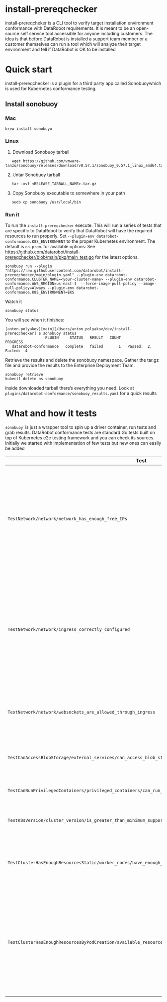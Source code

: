 # install-prereqchecker

install-prereqcheker is a CLI tool to verify target installation environment conformance with DataRobot requirements. It is meant to be
an open-source self service tool accessible for anyone including customers. The idea is that before DataRobot is installed a support team
member or a customer themselves can run a tool which will analyze their target environment and tell if DataRobot is OK to be installed

# Quick start

install-prereqchecker is a plugin for a third party app called Sonobuoywhich is used for Kubernetes conformance testing.

## Install sonobuoy

### Mac
```
brew install sonobuyo
```

### Linux


1. Download Sonobuoy tarball
```
   wget https://github.com/vmware-tanzu/sonobuoy/releases/download/v0.57.1/sonobuoy_0.57.1_linux_amd64.tar.gz
```
2. Untar Sonobuoy tarball
```
   tar -xvf <RELEASE_TARBALL_NAME>.tar.gz
```
3. Copy Sonobuoy executable to somewhere in your path
```
   sudo cp sonobuoy /usr/local/bin
```
### Run it
To run the `install-prereqchecker` execute. This will run a series of tests that are specific to DataRobot to verify that DataRobot will have the
required resources to run properly. Set `--plugin-env datarobot-conformance.K8S_ENVIRONMENT` to the proper Kubernetes environment.
The default is `on-prem`.
for available options: See https://github.com/datarobot/install-prereqchecker/blob/main/pkg/main_test.go for the latest options.

```
sonobuoy run --plugin "https://raw.githubusercontent.com/datarobot/install-prereqchecker/main/plugin.yaml" --plugin-env datarobot-conformance.CLUSTER_NAME=<your-cluster-name> --plugin-env datarobot-conformance.AWS_REGION=us-east-1  --force-image-pull-policy --image-pull-policy=Always --plugin-env datarobot-conformance.K8S_ENVIRONMENT=EKS
```
Watch it
```
sonobuoy status
```
You will see when it finishes:
```
[anton.polyakov][main][/Users/anton.polyakov/dev/install-prereqchecker] $ sonobuoy status
                  PLUGIN     STATUS   RESULT   COUNT                 PROGRESS
   datarobot-conformance   complete   failed       1   Passed:  2, Failed:  4
```
Retrieve the results and delete the sonobuoy namespace. Gather the tar.gz file and provide the results to the Enterprise Deployment
Team.
```
sonobuoy retrieve 
kubectl delete ns sonobuoy
```

Inside downloaded tarball there’s everything you need. Look at `plugins/datarobot-conformance/sonobuoy_results.yaml` for a quick
results

# What and how it tests

`sonobuoy `is just a wrapper tool to spin up a driver container, run tests and grab results. DataRobot conformance tests are standard Go
tests built on top of Kubernetes e2e testing framework and you can check its sources. Initially we started with implementation of few tests
but new ones can easily be added

| Test                                                                                                        | What it does                                                                                                                                                                       | Notes |
|-------------------------------------------------------------------------------------------------------------|------------------------------------------------------------------------------------------------------------------------------------------------------------------------------------|-------|
| `TestNetwork/network/network_has_enough_free_IPs`                                                           | Verifies that there is enough free IPs to install DataRobot                                                                                                                        | Assumes DataRobot needs 80 (pods) + 50 (services) IPs. Specific to AWS and non-AWS. For AWS grabs subnets assigned to a cluster and checks free IPs number. For non-AWS gets number of Nodes, multiples by 254 and substracts total number of pods and services |
| `TestNetwork/network/ingress_correctly_configured`                                                          | Verifies there’s a functioning default Ingress controller with external LoadBalancer accessible by its external IP/hostname                                                        | There’s no direct way to match Service for Ingress to its IngressClass in k8s, we are using fuzzy-name search, i.e. we are looking up a service which has IngressClass substring in its name. This is not very reliable and might cause problems (i.e. if you manually create a service and call it “nginx”) |
| `TestNetwork/network/websockets_are_allowed_through_ingress`                                                | Verifies websocket connections are working through the external Ingress LoadBalancer                                                                                               | |
| `TestCanAccessBlobStorage/external_services/can_access_blob_storage`                                        | Verifies BLOB storage is accessible from pods                                                                                                                                      | Specific cloud environment. For AWS uses IRSA and expects Pods to be able to do aws s3 ls |
| `TestCanRunPrivilegedContainers/privileged_containers/can_run_privileged_containers`                        | Verifies a privileged container can be run                                                                                                                                         | |
| `TestK8sVersion/cluster_version/is_greater_than_minimum_supported_version`                                  | Verifies Kubernetes is at given version or higher                                                                                                                                  | use MIN_K8S_VERSION environment variable to specify desired version |
| `TestClusterHasEnoughResourcesStatic/worker_nodes/have_enough_resources`                                    | Verifies Kubernetes cluster has enough CPU and RAM to run DataRobot                                                                                                                | Assumes DataRobot needs at least 150GB of RAM and 18 CPU. Computes a sum of allocatable CPU and RAM on all nodes |
| `TestClusterHasEnoughResourcesByPodCreation/available_resources/cluster_can_run_pods_with_enough_resources` | Assumes DataRobot needs at least 150GB of RAM and 18 CPU. Tries to start a number of containers each requiring 5 GB of RAM and 1 CPU and watching them all successfully scheduling | |


